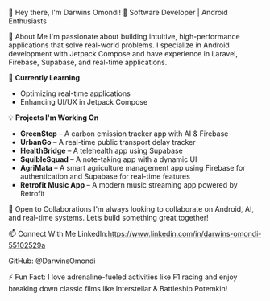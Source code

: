 👋 Hey there, I'm Darwins Omondi!
🚀 Software Developer | Android Enthusiasts 

👀 About Me
I'm passionate about building intuitive, high-performance applications that solve real-world problems. I specialize in Android development with Jetpack Compose and have experience in Laravel, Firebase, Supabase, and real-time applications.

🌱 **Currently Learning**  
- Optimizing real-time applications  
- Enhancing UI/UX in Jetpack Compose  

💡 **Projects I'm Working On**  
- **GreenStep** – A carbon emission tracker app with AI & Firebase  
- **UrbanGo** – A real-time public transport delay tracker  
- **HealthBridge** – A telehealth app using Supabase  
- **SquibleSquad** – A note-taking app with a dynamic UI  
- **AgriMata** – A smart agriculture management app using Firebase for authentication and Supabase for real-time features  
- **Retrofit Music App** – A modern music streaming app powered by Retrofit  




💞️ Open to Collaborations
I'm always looking to collaborate on Android, AI, and real-time systems. Let’s build something great together!

📫 Connect With Me
LinkedIn:https://www.linkedin.com/in/darwins-omondi-55102529a

GitHub: @DarwinsOmondi

⚡ Fun Fact: I love adrenaline-fueled activities like F1 racing and enjoy breaking down classic films like Interstellar & Battleship Potemkin!

